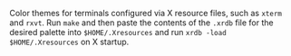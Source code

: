 Color themes for terminals configured via X resource files, such as
`xterm` and `rxvt`. Run `make` and then paste the contents of the
`.xrdb` file for the desired palette into `$HOME/.Xresources` and
run `xrdb -load $HOME/.Xresources` on X startup.
